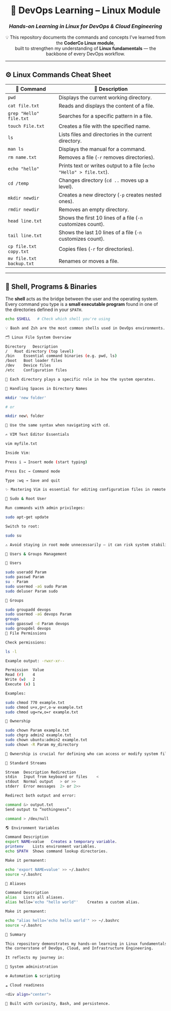 <div align="center">

# 🐧 DevOps Learning – Linux Module  
### _Hands-on Learning in Linux for DevOps & Cloud Engineering_

💡 This repository documents the commands and concepts I’ve learned from the **CoderCo Linux module**,  
built to strengthen my understanding of **Linux fundamentals** — the backbone of every DevOps workflow.

---

</div>

## ⚙️ **Linux Commands Cheat Sheet**

| 🧾 Command | 💬 Description |
|-------------|----------------|
| `pwd` | Displays the current working directory. |
| `cat file.txt` | Reads and displays the content of a file. |
| `grep "Hello" file.txt` | Searches for a specific pattern in a file. |
| `touch File.txt` | Creates a file with the specified name. |
| `ls` | Lists files and directories in the current directory. |
| `man ls` | Displays the manual for a command. |
| `rm name.txt` | Removes a file (`-r` removes directories). |
| `echo "hello"` | Prints text or writes output to a file (`echo "Hello" > file.txt`). |
| `cd /temp` | Changes directory (`cd ..` moves up a level). |
| `mkdir newdir` | Creates a new directory (`-p` creates nested ones). |
| `rmdir newdir` | Removes an empty directory. |
| `head line.txt` | Shows the first 10 lines of a file (`-n` customizes count). |
| `tail line.txt` | Shows the last 10 lines of a file (`-n` customizes count). |
| `cp file.txt copy.txt` | Copies files (`-r` for directories). |
| `mv file.txt backup.txt` | Renames or moves a file. |

---

## 🧠 **Shell, Programs & Binaries**

The **shell** acts as the bridge between the user and the operating system.  
Every command you type is a **small executable program** found in one of the directories defined in your `$PATH`.

```bash
echo $SHELL   # Check which shell you're using

💡 Bash and Zsh are the most common shells used in DevOps environments.

🗂️ Linux File System Overview

Directory	Description
/	Root directory (top level)
/bin	Essential command binaries (e.g. pwd, ls)
/boot	Boot loader files
/dev	Device files
/etc	Configuration files

🧩 Each directory plays a specific role in how the system operates.

📁 Handling Spaces in Directory Names

mkdir 'new folder'

# or

mkdir new\ folder

🧭 Use the same syntax when navigating with cd.

✍️ VIM Text Editor Essentials

vim myfile.txt

Inside Vim:

Press i → Insert mode (start typing)

Press Esc → Command mode

Type :wq → Save and quit

✨ Mastering Vim is essential for editing configuration files in remote servers.

🔐 Sudo & Root User

Run commands with admin privileges:

sudo apt-get update

Switch to root:

sudo su

⚠️ Avoid staying in root mode unnecessarily — it can risk system stability.

👥 Users & Groups Management

🧍 Users

sudo useradd Param
sudo passwd Param
su - Param
sudo usermod -aG sudo Param
sudo deluser Param sudo

👥 Groups

sudo groupadd devops
sudo usermod -aG devops Param
groups
sudo gpasswd -d Param devops
sudo groupdel devops
🧾 File Permissions

Check permissions:

ls -l

Example output: -rwxr-xr--

Permission	Value
Read (r)	4
Write (w)	2
Execute (x)	1

Examples:

sudo chmod 770 example.txt
sudo chmod u+x,g+r,o-w example.txt
sudo chmod ug=rw,o=r example.txt

🧍 Ownership

sudo chown Param example.txt
sudo chgrp admin2 example.txt
sudo chown ubuntu:admin2 example.txt
sudo chown -R Param my_directory

🔑 Ownership is crucial for defining who can access or modify system files.

💬 Standard Streams

Stream	Description	Redirection
stdin	Input from keyboard or files	<
stdout	Normal output	> or >>
stderr	Error messages	2> or 2>>

Redirect both output and error:

command &> output.txt
Send output to “nothingness”:

command > /dev/null

🌎 Environment Variables

Command	Description
export NAME=value	Creates a temporary variable.
printenv	Lists environment variables.
echo $PATH	Shows command lookup directories.

Make it permanent:

echo 'export NAME=value' >> ~/.bashrc
source ~/.bashrc

🧩 Aliases

Command	Description
alias	Lists all aliases.
alias hello='echo "hello world"'	Creates a custom alias.

Make it permanent:

echo "alias hello='echo hello world'" >> ~/.bashrc
source ~/.bashrc

🧭 Summary

This repository demonstrates my hands-on learning in Linux fundamentals —
the cornerstone of DevOps, Cloud, and Infrastructure Engineering.

It reflects my journey in:

🧰 System administration

⚙️ Automation & scripting

☁️ Cloud readiness

<div align="center">

🖤 Built with curiosity, Bash, and persistence.




